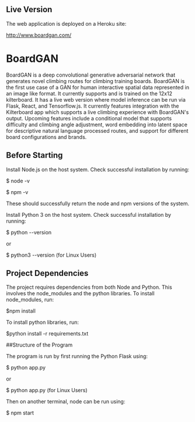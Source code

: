 ## Live Version
The web application is deployed on a Heroku site:

http://www.boardgan.com/

# BoardGAN

BoardGAN is a deep convolutional generative adversarial network that generates novel climbing routes for climbing training boards. BoardGAN is the first use case of a GAN for human interactive spatial data represented in an image like format. It currently supports and is trained on the 12x12 kilterboard. It has a live web version where model inference can be run via Flask, React, and Tensorflow.js. It currently features integration with the Kilterboard app which supports a live climbing experience with BoardGAN's output. Upcoming features include a conditional model that supports difficulty and climbing angle adjustment, word embedding into latent space for descriptive natural language processed routes, and support for different board configurations and brands.

## Before Starting 
   
Install Node.js on the host system.
Check successful installation by running:

$ node -v

$ npm -v

These should successfully return the node and npm versions of the system.

Install Python 3 on the host system.
Check successful installation by running:

$ python --version 

or 

$ python3 --version (for Linux Users)


## Project Dependencies

The project requires dependencies from both Node and Python. This involves the node_modules and the python libraries.
To install node_modules, run:

$npm install

To install python libraries, run:

$python install -r requirements.txt

##Structure of the Program

The program is run by first running the Python Flask using:

$ python app.py

or 

$ python app.py (for Linux Users)

Then on another terminal, node can be run using:

$ npm start
